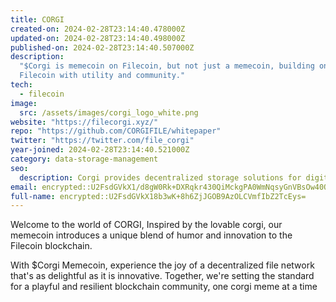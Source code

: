 ```yaml
---
title: CORGI
created-on: 2024-02-28T23:14:40.478000Z
updated-on: 2024-02-28T23:14:40.498000Z
published-on: 2024-02-28T23:14:40.507000Z
description:
  "$Corgi is memecoin on Filecoin, but not just a memecoin, building on
  Filecoin with utility and community."
tech:
  - filecoin
image:
  src: /assets/images/corgi_logo_white.png
website: "https://filecorgi.xyz/"
repo: "https://github.com/CORGIFILE/whitepaper"
twitter: "https://twitter.com/file_corgi"
year-joined: 2024-02-28T23:14:40.521000Z
category: data-storage-management
seo:
  description: Corgi provides decentralized storage solutions for digital assets.
email: encrypted::U2FsdGVkX1/d8gW0Rk+DXRqkr430QiMckgPA0WmNqsyGnVBsOw40QsXnEHbbM/Y/
full-name: encrypted::U2FsdGVkX18b3wK+8h6ZjJGOB9AzOLCVmfIbZ2TcEys=
---
```


Welcome to the world of CORGI, Inspired by the lovable corgi, our memecoin introduces a unique blend of humor and innovation to the Filecoin blockchain.

With $Corgi Memecoin, experience the joy of a decentralized file network that's as delightful as it is innovative. Together, we're setting the standard for a playful and resilient blockchain community, one corgi meme at a time
